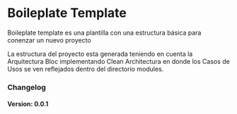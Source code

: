 # Boileplate Template

Boileplate template es una plantilla con una estructura básica para conenzar un nuevo proyecto

La estructura del proyecto esta generada teniendo en cuenta la Arquitectura Bloc implementando
Clean Architectura en donde los Casos de Usos se ven reflejados dentro del directorio modules.

### Changelog
#### Version: 0.0.1




